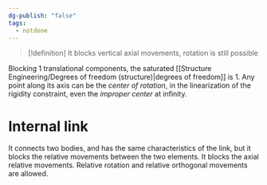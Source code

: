 ```yaml
---
dg-publish: "false"
tags:
  - notdone
---
```

>[!definition]
>It blocks vertical axial movements, rotation is still possible

Blocking 1 translational components, the saturated [[Structure Engineering/Degrees of freedom (structure)|degrees of freedom]] is 1. 
Any point along its axis can be the *center of rotation*, in the linearization of the rigidity constraint, even the *improper center* at infinity.

# Internal link
It connects two bodies, and has the same characteristics of the link, but it blocks the relative movements between the two elements.
It blocks the axial relative movements. Relative rotation and relative orthogonal movements are allowed.